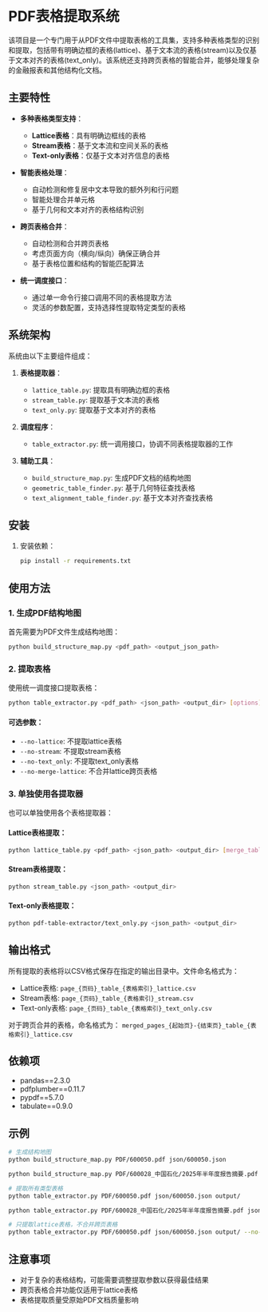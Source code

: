 # PDF表格提取系统

该项目是一个专门用于从PDF文件中提取表格的工具集，支持多种表格类型的识别和提取，包括带有明确边框的表格(lattice)、基于文本流的表格(stream)以及仅基于文本对齐的表格(text_only)。该系统还支持跨页表格的智能合并，能够处理复杂的金融报表和其他结构化文档。

## 主要特性

- **多种表格类型支持**：
  - **Lattice表格**：具有明确边框线的表格
  - **Stream表格**：基于文本流和空间关系的表格
  - **Text-only表格**：仅基于文本对齐信息的表格

- **智能表格处理**：
  - 自动检测和修复居中文本导致的额外列和行问题
  - 智能处理合并单元格
  - 基于几何和文本对齐的表格结构识别

- **跨页表格合并**：
  - 自动检测和合并跨页表格
  - 考虑页面方向（横向/纵向）确保正确合并
  - 基于表格位置和结构的智能匹配算法

- **统一调度接口**：
  - 通过单一命令行接口调用不同的表格提取方法
  - 灵活的参数配置，支持选择性提取特定类型的表格

## 系统架构

系统由以下主要组件组成：

1. **表格提取器**：
   - `lattice_table.py`: 提取具有明确边框的表格
   - `stream_table.py`: 提取基于文本流的表格
   - `text_only.py`: 提取基于文本对齐的表格

2. **调度程序**：
   - `table_extractor.py`: 统一调用接口，协调不同表格提取器的工作

3. **辅助工具**：
   - `build_structure_map.py`: 生成PDF文档的结构地图
   - `geometric_table_finder.py`: 基于几何特征查找表格
   - `text_alignment_table_finder.py`: 基于文本对齐查找表格

## 安装

1. 安装依赖：
   ```bash
   pip install -r requirements.txt
   ```

## 使用方法

### 1. 生成PDF结构地图

首先需要为PDF文件生成结构地图：

```bash
python build_structure_map.py <pdf_path> <output_json_path>
```

### 2. 提取表格

使用统一调度接口提取表格：

```bash
python table_extractor.py <pdf_path> <json_path> <output_dir> [options]
```

#### 可选参数：

- `--no-lattice`: 不提取lattice表格
- `--no-stream`: 不提取stream表格
- `--no-text_only`: 不提取text_only表格
- `--no-merge-lattice`: 不合并lattice跨页表格

### 3. 单独使用各提取器

也可以单独使用各个表格提取器：

#### Lattice表格提取：

```bash
python lattice_table.py <pdf_path> <json_path> <output_dir> [merge_tables]
```

#### Stream表格提取：

```bash
python stream_table.py <json_path> <output_dir>
```

#### Text-only表格提取：

```bash
python pdf-table-extractor/text_only.py <json_path> <output_dir>
```

## 输出格式

所有提取的表格将以CSV格式保存在指定的输出目录中。文件命名格式为：

- Lattice表格: `page_{页码}_table_{表格索引}_lattice.csv`
- Stream表格: `page_{页码}_table_{表格索引}_stream.csv`
- Text-only表格: `page_{页码}_table_{表格索引}_text_only.csv`

对于跨页合并的表格，命名格式为：
`merged_pages_{起始页}-{结束页}_table_{表格索引}_lattice.csv`

## 依赖项

- pandas==2.3.0
- pdfplumber==0.11.7
- pypdf==5.7.0
- tabulate==0.9.0

## 示例

```bash
# 生成结构地图
python build_structure_map.py PDF/600050.pdf json/600050.json

python build_structure_map.py PDF/600028_中国石化/2025年半年度报告摘要.pdf json/600028_中国石化/2025年半年度报告摘要.json

# 提取所有类型表格
python table_extractor.py PDF/600050.pdf json/600050.json output/

python table_extractor.py PDF/600028_中国石化/2025年半年度报告摘要.pdf json/600028_中国石化/2025年半年度报告摘要.json output/

# 只提取lattice表格，不合并跨页表格
python table_extractor.py PDF/600050.pdf json/600050.json output/ --no-stream --no-text_only --no-merge-lattice
```

## 注意事项

- 对于复杂的表格结构，可能需要调整提取参数以获得最佳结果
- 跨页表格合并功能仅适用于lattice表格
- 表格提取质量受原始PDF文档质量影响

